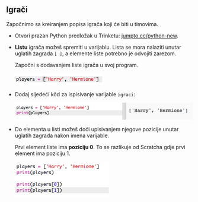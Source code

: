 ## Igrači

Započnimo sa kreiranjem popisa igrača koji će biti u timovima.

+ Otvori prazan Python predložak u Trinketu: <a href="http://jumpto.cc/python-new" target="_blank">jumpto.cc/python-new</a>.

+ **Listu** igrača možeš spremiti u varijablu. Lista se mora nalaziti unutar uglatih zagrada `[ ]`, a elemente liste potrebno je odvojiti zarezom.
    
    Započni s dodavanjem liste igrača u svoj program.
    
    ![screenshot](images/team-create-players.png)

+ Dodaj sljedeći kôd za ispisivanje varijable `igraci`:
    
    ![screenshot](images/team-print-players.png)

+ Do elementa u listi možeš doći upisivanjem njegove pozicije unutar uglatih zagrada nakon imena varijable.
    
    Prvi element liste ima **poziciju 0**. To se razlikuje od Scratcha gdje prvi element ima poziciju 1.
    
    ![screenshot](images/team-print-players-index.png)